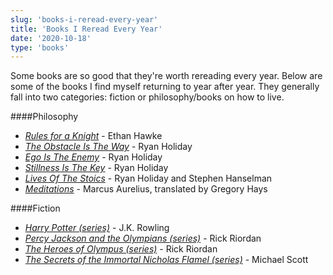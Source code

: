 ```yaml
---
slug: 'books-i-reread-every-year'
title: 'Books I Reread Every Year'
date: '2020-10-18'
type: 'books'
---
```


<p>
Some books are so good that they're worth rereading every year. Below are some of the books I find myself returning to year after year. They generally fall into two categories: fiction or philosophy/books on how to live.
</p>

####Philosophy

- [_Rules for a Knight_](https://smile.amazon.com/Rules-Knight-Ethan-Hawke/dp/0307962334/ref=sxts_sxwds-bia-wc-rsf1_0?cv_ct_cx=rules+for+a+knight&dchild=1&keywords=rules+for+a+knight&pd_rd_i=0307962334&pd_rd_r=488245da-78d1-4c81-8aeb-928afc04f48a&pd_rd_w=oobFw&pd_rd_wg=Tp4JB&pf_rd_p=e0f994a8-a359-40a9-8917-dadca71c7184&pf_rd_r=NWRZJ5A0BHJ5S6WYVQ0C&psc=1&qid=1610208776&s=books&sr=1-1-526ea17f-3f73-4b50-8cd8-6acff948fa5a 'Rules for a Knight') - Ethan Hawke
- [_The Obstacle Is The Way_](https://smile.amazon.com/Obstacle-Way-Timeless-Turning-Triumph/dp/1591846358/ref=sr_1_1?crid=U3ORUE6C585Y&dchild=1&keywords=the+obstacle+is+the+way&qid=1603031806&sprefix=the+obsta%2Caps%2C148&sr=8-1 'The Obstacle Is The Way') - Ryan Holiday
- [_Ego Is The Enemy_](https://smile.amazon.com/Ego-Enemy-Ryan-Holiday/dp/1591847818/ref=pd_bxgy_img_2/132-6554432-5445252?_encoding=UTF8&pd_rd_i=1591847818&pd_rd_r=2cc053a6-b129-4e3a-bc95-e3ed3389b953&pd_rd_w=UIwnP&pd_rd_wg=c0JT4&pf_rd_p=ce6c479b-ef53-49a6-845b-bbbf35c28dd3&pf_rd_r=HTN383QZD57ZQST86228&psc=1&refRID=HTN383QZD57ZQST86228 'Ego Is The Enemy') - Ryan Holiday
- [_Stillness Is The Key_](https://smile.amazon.com/Stillness-Key-Ryan-Holiday/dp/0525538585/ref=pd_bxgy_img_3/132-6554432-5445252?_encoding=UTF8&pd_rd_i=0525538585&pd_rd_r=4062afdb-031d-4835-acd3-e7336013c69a&pd_rd_w=Y1l5l&pd_rd_wg=0EVEx&pf_rd_p=ce6c479b-ef53-49a6-845b-bbbf35c28dd3&pf_rd_r=G1D9DCXQ2A0768FKVEVK&psc=1&refRID=G1D9DCXQ2A0768FKVEVK 'Stillness Is The Key') - Ryan Holiday
- [_Lives Of The Stoics_](https://smile.amazon.com/Lives-Stoics-Living-Marcus-Aurelius/dp/052554187X/ref=sr_1_2?dchild=1&keywords=lives+of+the+stoics&qid=1603031931&s=books&sr=1-2 'Lives Of The Stoics') - Ryan Holiday and Stephen Hanselman
- [_Meditations_](https://smile.amazon.com/Meditations-New-Translation-Marcus-Aurelius/dp/0812968255/ref=sr_1_3?crid=3TMOXHNONO63G&dchild=1&keywords=meditations+marcus+aurelius&qid=1603031959&s=books&sprefix=meditations%2Cstripbooks%2C153&sr=1-3 'Meditations') - Marcus Aurelius, translated by Gregory Hays

####Fiction

- [_Harry Potter (series)_](https://smile.amazon.com/Harry-Potter-Paperback-Box-Books/dp/0545162076/ref=sr_1_2?dchild=1&keywords=harry+potter&qid=1603032000&s=books&sr=1-2 'Harry Potter Box Set') - J.K. Rowling
- [_Percy Jackson and the Olympians (series)_](https://smile.amazon.com/Jackson-Olympians-Paperback-covers-poster/dp/1484707230/ref=sr_1_3?dchild=1&keywords=percy+jackson&qid=1604245833&s=books&sr=1-3 'Percy Jackson and the Olympians') - Rick Riordan
- [_The Heroes of Olympus (series)_](https://smile.amazon.com/Heroes-Olympus-Paperback-Boxed-Anniversary/dp/1368053092/ref=sr_1_3?crid=72QA3G9OODM9&dchild=1&keywords=the+heroes+of+olympus&qid=1604245863&s=books&sprefix=the+heroes+of+ol%2Cstripbooks%2C191&sr=1-3 'The Heroes of Olympus') - Rick Riordan
- [_The Secrets of the Immortal Nicholas Flamel (series)_](https://smile.amazon.com/Complete-Michael-Secrets-Immortal-Nicholas/dp/B00LJEZGUA/ref=sr_1_1?crid=3USLUHF3E5R0S&dchild=1&keywords=the+secrets+of+the+immortal+nicholas+flamel&qid=1604245900&s=books&sprefix=the+secrets+of+the+im%2Cstripbooks%2C152&sr=1-1 'The Secrets of the Immortal Nicholas Flamel') - Michael Scott
